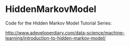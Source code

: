 # HiddenMarkovModel

Code for the Hidden Markov Model Tutorial Series:

http://www.adeveloperdiary.com/data-science/machine-learning/introduction-to-hidden-markov-model/

